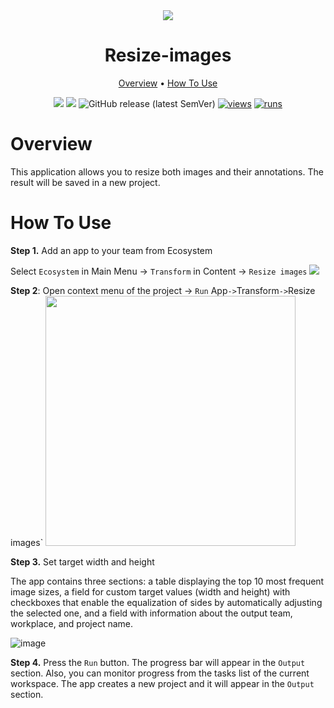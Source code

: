 <div align="center" markdown>


<img src="https://user-images.githubusercontent.com/106374579/183634421-0cb94591-5ea6-4de2-9fd2-fccb72b241d5.png"/>

# Resize-images

<p align="center">
  <a href="#Overview">Overview</a> •
  <a href="#How-To-Use">How To Use</a>
</p>


[![](https://img.shields.io/badge/supervisely-ecosystem-brightgreen)](https://ecosystem.supervise.ly/apps/supervisely-ecosystem/resize-images)
[![](https://img.shields.io/badge/slack-chat-green.svg?logo=slack)](https://supervise.ly/slack)
![GitHub release (latest SemVer)](https://img.shields.io/github/v/release/supervisely-ecosystem/resize-images)
[![views](https://app.supervise.ly/img/badges/views/supervisely-ecosystem/resize-images.png)](https://supervise.ly)
[![runs](https://app.supervise.ly/img/badges/runs/supervisely-ecosystem/resize-images.png)](https://supervise.ly)

</div>

# Overview

This application allows you to resize both images and their annotations. The result will be saved in a new project.

# How To Use

**Step 1.** Add an app to your team from Ecosystem

   Select `Ecosystem` in Main Menu -> `Transform` in Content -> `Resize images`
<img src="https://i.imgur.com/O0uy6v1.png"/>

**Step 2**: Open context menu of the project -> `Run` App` -> `Transform` -> `Resize images` 
<img src="https://i.imgur.com/w5pztbj.png" height="400px"/>

**Step 3.** Set target width and height
   
   The app contains three sections: a table displaying the top 10 most frequent image sizes, a field for custom target values (width and height) with checkboxes that enable the equalization of sides by automatically adjusting the selected one, and a field with information about the output team, workplace, and project name.
   
![image](https://github.com/supervisely-ecosystem/resize-images/assets/78355358/a9e7fecf-5506-488a-9eea-86d817f10c00)

**Step 4.** Press the `Run` button. The progress bar will appear in the `Output` section. Also, you can monitor progress from the tasks list of the current workspace.
   The app creates a new project and it will appear in the `Output` section.
